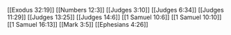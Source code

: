 [[Exodus 32:19]]
[[Numbers 12:3]]
[[Judges 3:10]]
[[Judges 6:34]]
[[Judges 11:29]]
[[Judges 13:25]]
[[Judges 14:6]]
[[1 Samuel 10:6]]
[[1 Samuel 10:10]]
[[1 Samuel 16:13]]
[[Mark 3:5]]
[[Ephesians 4:26]]
